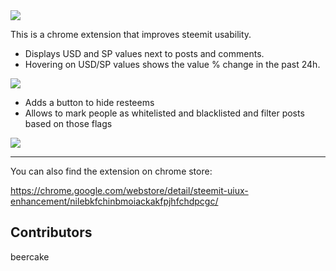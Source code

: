 <img src="https://i.imgur.com/O04lxoI.png">


This is a chrome extension that improves steemit usability.
- Displays USD and SP values next to posts and comments.
- Hovering on USD/SP values shows the value % change in the past 24h.

<img src="https://i.imgur.com/GRJ17JO.gif">

- Adds a button to hide resteems
- Allows to mark people as whitelisted and blacklisted and filter posts based on those flags

<img src="https://i.imgur.com/unDtJ9R.gif">

-----------------

You can also find the extension on chrome store:

<a href="https://chrome.google.com/webstore/detail/steemit-uiux-enhancement/nilebkfchinbmoiackakfpjhfchdpcgc/">https://chrome.google.com/webstore/detail/steemit-uiux-enhancement/nilebkfchinbmoiackakfpjhfchdpcgc/</a>

Contributors
-----------------
beercake
